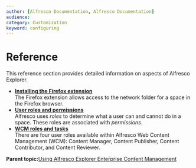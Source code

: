 ```yaml
---
author: [Alfresco Documentation, Alfresco Documentation]
audience: 
category: Customization
keyword: configuring
---
```


# Reference

This reference section provides detailed information on aspects of Alfresco Explorer.

-   **[Installing the Firefox extension](../tasks/tuh-firefox-install.md)**  
The Firefox extension allows access to the network folder for a space in the Firefox browser.
-   **[User roles and permissions](../concepts/cuh-user-roles-permissions.md)**  
Alfresco uses *roles* to determine what a user can and cannot do in a space. These roles are associated with *permissions*.
-   **[WCM roles and tasks](../references/ruh-wcm-roles.md)**  
There are four user roles available within Alfresco Web Content Management \(WCM\): Content Manager, Content Publisher, Content Contributor, and Content Reviewer.

**Parent topic:**[Using Alfresco Explorer Enterprise Content Management](../topics/guh-wcm-welcome-explorer.md)

